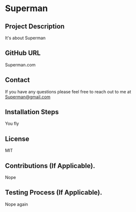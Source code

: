 
  # Superman

  ## Project Description
  It's about Superman

  ## GitHub URL
  Superman.com

  ## Contact
  If you have any questions please feel free to reach out to me at Superman@gmail.com

  ## Installation Steps
  You fly

  ## License
  MIT

  ## Contributions (If Applicable). 
 Nope

  ## Testing Process (If Applicable).
  Nope again


